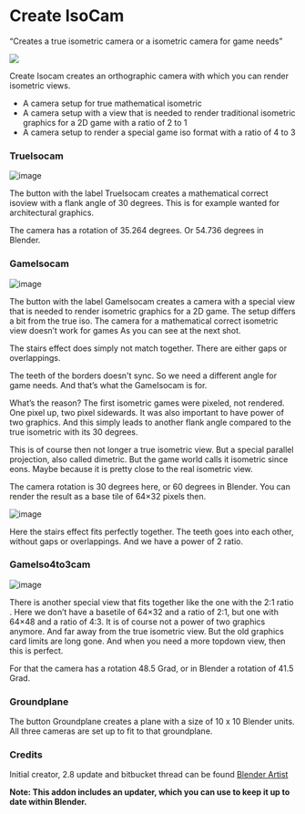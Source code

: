 # Create IsoCam

“Creates a true isometric camera or a isometric camera for game needs”

![](https://user-images.githubusercontent.com/69900896/236663973-13229410-5069-49b8-9f58-b8db9006e54c.png)

Create Isocam creates an orthographic camera with which you can render isometric views.

- A camera setup for true mathematical isometric
- A camera setup with a view that is needed to render traditional isometric graphics for a 2D game with a ratio of 2 to 1
- A camera setup to render a special game iso format with a ratio of 4 to 3

### ****TrueIsocam****

![image](https://user-images.githubusercontent.com/69900896/236663779-c5ecbac0-6b73-4782-a98e-b22de6c1f013.png)

The button with the label TrueIsocam creates a mathematical correct isoview with a flank angle of 30 degrees. This is for example wanted for architectural graphics.

The camera has a rotation of 35.264 degrees. Or 54.736 degrees in Blender.

### ****GameIsocam****

![image](https://user-images.githubusercontent.com/69900896/236663784-bef9d839-0ca7-4224-8c58-dbe87f3ee037.png)

The button with the label GameIsocam creates a camera with a special view that is needed to render isometric graphics for a 2D game. The setup differs a bit from the true iso. The camera for a mathematical correct isometric view doesn’t work for games As you can see at the next shot.

The stairs effect does simply not match together. There are either gaps or overlappings.

The teeth of the borders doesn't sync. So we need a different angle for game needs. And that’s what the GameIsocam is for.

What’s the reason? The first isometric games were pixeled, not rendered. One pixel up, two pixel sidewards. It was also important to have power of two graphics. And this simply leads to another flank angle compared to the true isometric with its 30 degrees.

This is of course then not longer a true isometric view. But a special parallel projection, also called dimetric. But the game world calls it isometric since eons. Maybe because it is pretty close to the real isometric view.

The camera rotation is 30 degrees here, or 60 degrees in Blender. You can render the result as a base tile of 64×32 pixels then.

![image](https://user-images.githubusercontent.com/69900896/236663801-80e5d4a4-9a6c-4b1e-9698-78ac644e25b3.png)

Here the stairs effect fits perfectly together. The teeth goes into each other, without gaps or overlappings. And we have a power of 2 ratio.

### ****GameIso4to3cam****

![image](https://user-images.githubusercontent.com/69900896/236663807-753eda68-24fc-42f4-a4ec-31c5c3b41af1.png)

There is another special view that fits together like the one with the 2:1 ratio . Here we don’t have a basetile of 64×32 and a ratio of 2:1, but one with 64×48 and a ratio of 4:3. It is of course not a power of two graphics anymore. And far away from the true isometric view. But the old graphics card limits are long gone. And when you need a more topdown view, then this is perfect.

For that the camera has a rotation 48.5 Grad, or in Blender a rotation of 41.5 Grad.

### ****Groundplane****

The button Groundplane creates a plane with a size of 10 x 10 Blender units. All three cameras are set up to fit to that groundplane.

### ****Credits****
Initial creator, 2.8 update and bitbucket thread can be found [Blender Artist](https://blenderartists.org/t/create-isocam/603183)


****Note: This addon includes an updater, which you can use to keep it up to date within Blender.****
